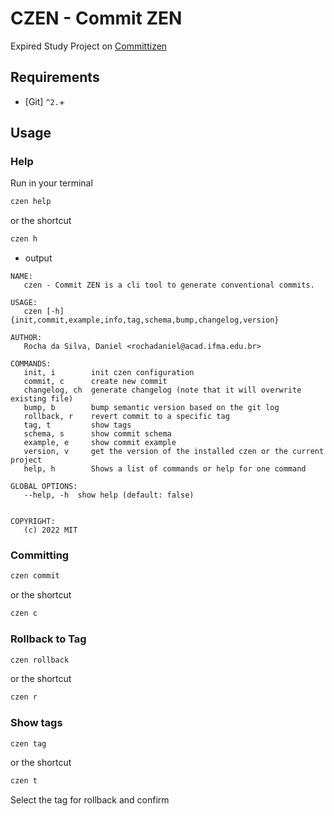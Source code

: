 # CZEN - Commit ZEN
Expired Study Project on [Committizen](https://github.com/commitizen-tools/commitizen)
## Requirements
- [Git] `^2.`+
## Usage
### Help
Run in your terminal

```bash
czen help
```

or the shortcut

```bash
czen h
```
- output
```
NAME:
   czen - Commit ZEN is a cli tool to generate conventional commits.

USAGE:
   czen [-h] {init,commit,example,info,tag,schema,bump,changelog,version}

AUTHOR:
   Rocha da Silva, Daniel <rochadaniel@acad.ifma.edu.br>

COMMANDS:
   init, i        init czen configuration
   commit, c      create new commit
   changelog, ch  generate changelog (note that it will overwrite existing file)
   bump, b        bump semantic version based on the git log
   rollback, r    revert commit to a specific tag
   tag, t         show tags
   schema, s      show commit schema
   example, e     show commit example
   version, v     get the version of the installed czen or the current project
   help, h        Shows a list of commands or help for one command

GLOBAL OPTIONS:
   --help, -h  show help (default: false)


COPYRIGHT:
   (c) 2022 MIT
```
### Committing

```bash
czen commit
```

or the shortcut

```bash
czen c
```

### Rollback to Tag

```bash
czen rollback
```

or the shortcut

```bash
czen r
```

### Show tags

```bash
czen tag
```

or the shortcut

```bash
czen t
```
Select the tag for rollback and confirm